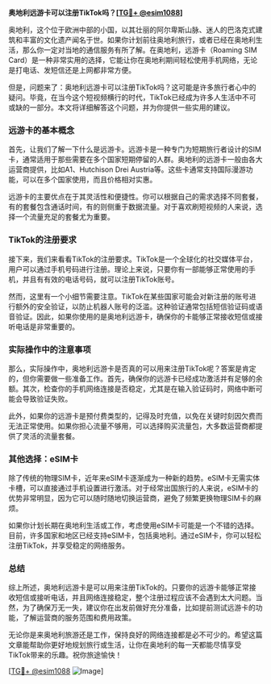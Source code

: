 **奥地利远游卡可以注册TikTok吗？[[TG💪+ @esim1088](https://t.me/s/esim1088)]**

奥地利，这个位于欧洲中部的小国，以其壮丽的阿尔卑斯山脉、迷人的巴洛克式建筑和丰富的文化遗产闻名于世。如果你计划前往奥地利旅行，或者已经在奥地利生活，那么你一定对当地的通信服务有所了解。在奥地利，远游卡（Roaming SIM Card）是一种非常实用的选择，它能让你在奥地利期间轻松使用手机网络，无论是打电话、发短信还是上网都非常方便。

但是，问题来了：奥地利远游卡可以注册TikTok吗？这可能是许多旅行者心中的疑问。毕竟，在当今这个短视频横行的时代，TikTok已经成为许多人生活中不可或缺的一部分。本文将详细解答这个问题，并为你提供一些实用的建议。

### 远游卡的基本概念

首先，让我们了解一下什么是远游卡。远游卡是一种专门为短期旅行者设计的SIM卡，通常适用于那些需要在多个国家短期停留的人群。奥地利的远游卡一般由各大运营商提供，比如A1、Hutchison Drei Austria等。这些卡通常支持国际漫游功能，可以在多个国家使用，而且价格相对实惠。

远游卡的主要优点在于其灵活性和便捷性。你可以根据自己的需求选择不同套餐，有的套餐包含通话时间，有的则侧重于数据流量。对于喜欢刷短视频的人来说，选择一个流量充足的套餐尤为重要。

### TikTok的注册要求

接下来，我们来看看TikTok的注册要求。TikTok是一个全球化的社交媒体平台，用户可以通过手机号码进行注册。理论上来说，只要你有一部能够正常使用的手机，并且有有效的电话号码，就可以注册TikTok账号。

然而，这里有一个小细节需要注意。TikTok在某些国家可能会对新注册的账号进行额外的安全验证，以防止机器人账号的泛滥。这种验证通常包括短信验证码或语音验证。因此，如果你使用的是奥地利远游卡，确保你的卡能够正常接收短信或接听电话是非常重要的。

### 实际操作中的注意事项

那么，实际操作中，奥地利远游卡是否真的可以用来注册TikTok呢？答案是肯定的，但你需要做一些准备工作。首先，确保你的远游卡已经成功激活并有足够的余额。其次，检查你的手机网络连接是否稳定，尤其是在输入验证码时，网络中断可能会导致验证失败。

此外，如果你的远游卡是预付费类型的，记得及时充值，以免在关键时刻因欠费而无法正常使用。如果你担心流量不够用，可以选择购买流量包，大多数运营商都提供了灵活的流量套餐。

### 其他选择：eSIM卡

除了传统的物理SIM卡，近年来eSIM卡逐渐成为一种新的趋势。eSIM卡无需实体卡槽，可以直接通过手机设置进行激活。对于经常出国旅行的人来说，eSIM卡的优势非常明显，因为它可以随时随地切换运营商，避免了频繁更换物理SIM卡的麻烦。

如果你计划长期在奥地利生活或工作，考虑使用eSIM卡可能是一个不错的选择。目前，许多国家和地区已经支持eSIM卡，包括奥地利。通过eSIM卡，你可以轻松注册TikTok，并享受稳定的网络服务。

### 总结

综上所述，奥地利远游卡是可以用来注册TikTok的。只要你的远游卡能够正常接收短信或接听电话，并且网络连接稳定，整个注册过程应该不会遇到太大问题。当然，为了确保万无一失，建议你在出发前做好充分准备，比如提前测试远游卡的功能，了解运营商的服务范围和费用政策。

无论你是来奥地利旅游还是工作，保持良好的网络连接都是必不可少的。希望这篇文章能帮助你更好地规划旅行或生活，让你在奥地利的每一天都能尽情享受TikTok带来的乐趣。祝你旅途愉快！

[[TG💪+ @esim1088](https://t.me/s/esim1088) ![Image](https://i.postimg.cc/4NQfJmqS/Snipaste-2025-05-13-00-14-12.png)]